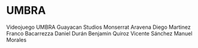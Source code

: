 # UMBRA
Videojuego UMBRA
Guayacan Studios
  Monserrat Aravena 
  Diego Martinez 
  Franco Bacarrezza
  Daniel Durán
  Benjamin Quiroz
  Vicente Sánchez
  Manuel Morales
